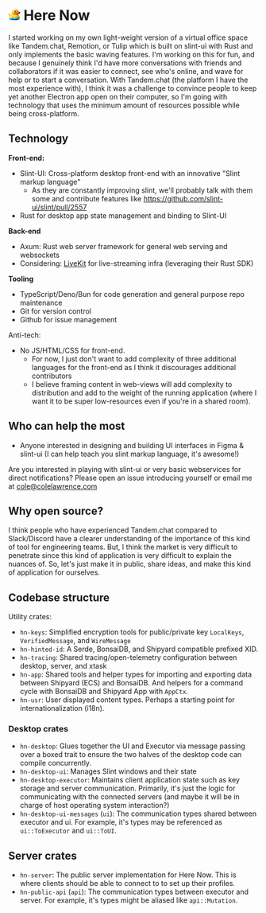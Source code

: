# <img src="./hn-server/templates/public/favicon.png" height="24px" /> Here Now

I started working on my own light-weight version of a virtual office space like Tandem.chat, Remotion, or Tulip which is built on slint-ui with Rust and only implements the basic waving features.
I'm working on this for fun, and because I genuinely think I'd have more conversations with friends and collaborators if it was easier to connect, see who's online, and wave for help or to start a conversation.
With Tandem.chat (the platform I have the most experience with), I think it was a challenge to convince people to keep yet another Electron app open on their computer, so I'm going with technology that uses the minimum amount of resources possible while being cross-platform.

## Technology

**Front-end:**

- Slint-UI: Cross-platform desktop front-end with an innovative "Slint markup language"
  - As they are constantly improving slint, we'll probably talk with them some and contribute features like https://github.com/slint-ui/slint/pull/2557
- Rust for desktop app state management and binding to Slint-UI

**Back-end**

- Axum: Rust web server framework for general web serving and websockets
- Considering: [LiveKit](https://github.com/livekit/livekit) for live-streaming infra (leveraging their Rust SDK)

**Tooling**

- TypeScript/Deno/Bun for code generation and general purpose repo maintenance
- Git for version control
- Github for issue management

Anti-tech:

- No JS/HTML/CSS for front-end.
  - For now, I just don't want to add complexity of three additional languages for the front-end as I think it discourages additional contributors
  - I believe framing content in web-views will add complexity to distribution and add to the weight of the running application (where I want it to be super low-resources even if you're in a shared room).

## Who can help the most

- Anyone interested in designing and building UI interfaces in Figma & slint-ui (I can help teach you slint markup language, it's awesome!)

Are you interested in playing with slint-ui or very basic webservices for direct notifications?
Please open an issue introducing yourself or email me at cole@colelawrence.com

## Why open source?

I think people who have experienced Tandem.chat compared to Slack/Discord have a clearer understanding of the importance of this kind of tool for engineering teams.
But, I think the market is very difficult to penetrate since this kind of application is very difficult to explain the nuances of. So, let's just make it in public, share ideas, and make this kind of application for ourselves.

## Codebase structure

Utility crates:

- `hn-keys`: Simplified encryption tools for public/private key `LocalKeys`, `VerifiedMessage`, and `WireMessage`
- `hn-hinted-id`: A Serde, BonsaiDB, and Shipyard compatible prefixed XID.
- `hn-tracing`: Shared tracing/open-telemetry configuration between desktop, server, and xtask
- `hn-app`: Shared tools and helper types for importing and exporting data between Shipyard (ECS) and BonsaiDB. And helpers for a command cycle with BonsaiDB and Shipyard App with `AppCtx`.
- `hn-usr`: User displayed content types. Perhaps a starting point for internationalization (i18n).

### Desktop crates

- `hn-desktop`: Glues together the UI and Executor via message passing over a boxed trait to ensure the two halves of the desktop code can compile concurrently.
- `hn-desktop-ui`: Manages Slint windows and their state
- `hn-desktop-executor`: Maintains client application state such as key storage and server communication. Primarily, it's just the logic for communicating with the connected servers (and maybe it will be in charge of host operating system interaction?)
- `hn-desktop-ui-messages` (`ui`): The communication types shared between executor and ui. For example, it's types may be referenced as `ui::ToExecutor` and `ui::ToUI`.

## Server crates

- `hn-server`: The public server implementation for Here Now. This is where clients should be able to connect to to set up their profiles.
- `hn-public-api` (`api`): The communication types between executor and server. For example, it's types might be aliased like `api::Mutation`.

